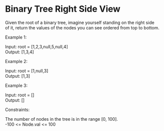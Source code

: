 # Binary Tree Right Side View

Given the root of a binary tree, imagine yourself standing on the right side of it, return the values of the nodes you can see ordered from top to bottom.

Example 1:

Input: root = [1,2,3,null,5,null,4]\
Output: [1,3,4]

Example 2:

Input: root = [1,null,3]\
Output: [1,3]

Example 3:

Input: root = []\
Output: []

Constraints:

The number of nodes in the tree is in the range [0, 100].\
-100 <= Node.val <= 100